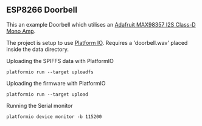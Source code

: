 ESP8266 Doorbell
----------------

This an example Doorbell which utilises an [Adafruit MAX98357 I2S Class-D Mono Amp](https://learn.adafruit.com/adafruit-max98357-i2s-class-d-mono-amp/overview).

The project is setup to use [Platform IO](http://docs.platformio.org/en/latest/quickstart.html). Requires a 'doorbell.wav' placed inside the data directory.

Uploading the SPIFFS data with PlatformIO
```
platformio run --target uploadfs
```

Uploading the firmware with PlatformIO
```
platformio run --target upload
```

Running the Serial monitor
```
platformio device monitor -b 115200
```

